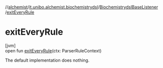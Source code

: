 //[alchemist](../../../index.md)/[it.unibo.alchemist.biochemistrydsl](../index.md)/[BiochemistrydslBaseListener](index.md)/[exitEveryRule](exit-every-rule.md)

# exitEveryRule

[jvm]\
open fun [exitEveryRule](exit-every-rule.md)(ctx: ParserRuleContext)

The default implementation does nothing.
